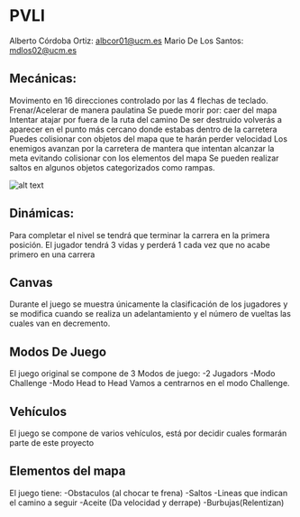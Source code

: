# PVLI
Alberto Córdoba Ortiz: albcor01@ucm.es
Mario De Los Santos: mdlos02@ucm.es

## Mecánicas:
Movimento en 16 direcciones controlado por las 4 flechas de teclado.
Frenar/Acelerar de manera paulatina
Se puede morir por:
caer del mapa
Intentar atajar por fuera de la ruta del camino
De ser destruido volverás a aparecer en el punto más cercano donde estabas dentro de la carretera
Puedes colisionar con objetos del mapa que te harán perder velocidad
Los enemigos avanzan por la carretera de mantera que intentan alcanzar la meta evitando colisionar con los elementos del mapa
Se pueden realizar saltos en algunos objetos categorizados como rampas.

![alt text]( http://www.abandonia.com/files/games/77/Micro%20Machines_4.png "EJEMPLO DE JUEGO")

## Dinámicas:
Para completar el nivel se tendrá que terminar la carrera en la primera posición.
El jugador tendrá 3 vidas y perderá 1 cada vez que no acabe primero en una carrera

## Canvas
Durante el juego se muestra únicamente la clasificación de los jugadores y se modifica cuando se realiza un adelantamiento y el número de vueltas las cuales van en decremento.

## Modos De Juego
El juego original se compone de 3 Modos de juego:
-2 Jugadors
-Modo Challenge
-Modo Head to Head
Vamos a centrarnos en el modo Challenge.

## Vehículos
El juego se compone de varios vehículos, está por decidir cuales formarán parte de este proyecto

## Elementos del mapa
El juego tiene:
-Obstaculos (al chocar te frena)
-Saltos
-Lineas que indican el camino a seguir
-Aceite (Da velocidad y derrape)
-Burbujas(Relentizan)


